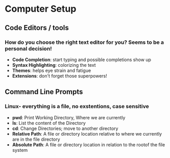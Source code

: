 # Computer Setup


## Code Editors / tools

### How do you choose the right text editor for you? Seems to be a personal decision!
- **Code Completion**: start typing and possible completions show up
- **Syntax Highlighting**: colorizing the text
- **Themes**: helps eye strain and fatigue 
- **Extensions**: don't forget those superpowers!

## Command Line Prompts

### Linux- everything is a file, no exstentions, case sensitive
- **pwd**: Print Working Directory, Where we are currently
- **ls**: List the content of the Directory
- **cd**: Change Directories; move to another directory
- **Relative Path**: A file or directory location relative to where we currently are in the file directory
- **Absolute Path**: A file or directory location in relation to the rootof the file system

